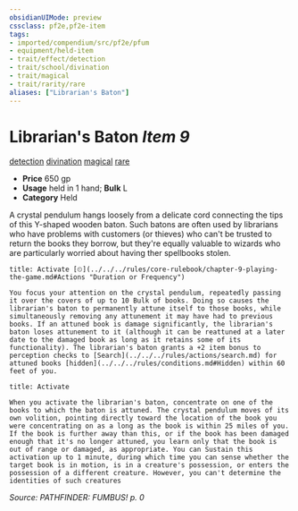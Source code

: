 ```yaml
---
obsidianUIMode: preview
cssclass: pf2e,pf2e-item
tags:
- imported/compendium/src/pf2e/pfum
- equipment/held-item
- trait/effect/detection
- trait/school/divination
- trait/magical
- trait/rarity/rare
aliases: ["Librarian's Baton"]
---
```

# Librarian's Baton *Item 9*  
[detection](detection.md)  [divination](divination.md)  [magical](magical.md)  [rare](rare.md)  

- **Price** 650 gp
- **Usage** held in 1 hand; **Bulk** L
- **Category** Held

A crystal pendulum hangs loosely from a delicate cord connecting the tips of this Y-shaped wooden baton. Such batons are often used by librarians who have problems with customers (or thieves) who can't be trusted to return the books they borrow, but they're equally valuable to wizards who are particularly worried about having ther spellbooks stolen.

```ad-embed-ability
title: Activate [⏲](../../../rules/core-rulebook/chapter-9-playing-the-game.md#Actions "Duration or Frequency")

You focus your attention on the crystal pendulum, repeatedly passing it over the covers of up to 10 Bulk of books. Doing so causes the librarian's baton to permanently attune itself to those books, while simultaneously removing any attunement it may have had to previous books. If an attuned book is damage significantly, the librarian's baton loses attunement to it (although it can be reattuned at a later date to the damaged book as long as it retains some of its functionality). The librarian's baton grants a +2 item bonus to perception checks to [Search](../../../rules/actions/search.md) for attuned books [hidden](../../../rules/conditions.md#Hidden) within 60 feet of you.
```

```ad-embed-ability
title: Activate

When you activate the librarian's baton, concentrate on one of the books to which the baton is attuned. The crystal pendulum moves of its own volition, pointing directly toward the location of the book you were concentrating on as a long as the book is within 25 miles of you. If the book is further away than this, or if the book has been damaged enough that it's no longer attuned, you learn only that the book is out of range or damaged, as appropriate. You can Sustain this activation up to 1 minute, during which time you can sense whether the target book is in motion, is in a creature's possession, or enters the possession of a different creature. However, you can't determine the identities of such creatures
```

*Source: PATHFINDER: FUMBUS! p. 0*
